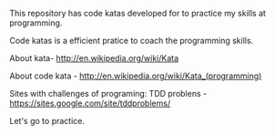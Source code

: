 This repository has code katas developed for to practice my skills at programming.

Code katas is a efficient pratice to coach the programming skills.



About kata- http://en.wikipedia.org/wiki/Kata

About code kata - http://en.wikipedia.org/wiki/Kata_(programming)

Sites with challenges of programing:
	TDD problens - https://sites.google.com/site/tddproblems/

Let's go to practice.
